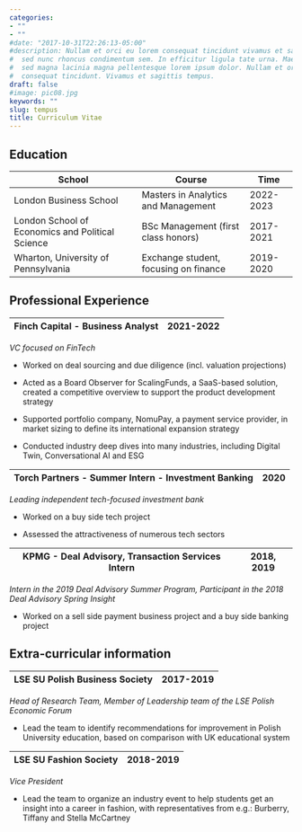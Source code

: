 ```yaml
---
categories:
- ""
- ""
#date: "2017-10-31T22:26:13-05:00"
#description: Nullam et orci eu lorem consequat tincidunt vivamus et sagittis magna
#  sed nunc rhoncus condimentum sem. In efficitur ligula tate urna. Maecenas massa
#  sed magna lacinia magna pellentesque lorem ipsum dolor. Nullam et orci eu lorem
#  consequat tincidunt. Vivamus et sagittis tempus.
draft: false
#image: pic08.jpg
keywords: ""
slug: tempus
title: Curriculum Vitae
---
```


## Education

| School                                           | Course                                | Time      |
|----------------------------|-------------------------|-------------------|
| London Business School                           | Masters in Analytics and Management   | 2022-2023 |
| London School of Economics and Political Science | BSc Management (first class honors)   | 2017-2021 |
| Wharton, University of Pennsylvania              | Exchange student, focusing on finance | 2019-2020 |

## Professional Experience

| **Finch Capital** - Business Analyst | 2021-2022 |
|--------------------------------------|-----------|

*VC focused on FinTech*

-   Worked on deal sourcing and due diligence (incl. valuation projections)

-   Acted as a Board Observer for ScalingFunds, a SaaS-based solution, created a competitive overview to support the product development strategy

-   Supported portfolio company, NomuPay, a payment service provider, in market sizing to define its international expansion strategy

-   Conducted industry deep dives into many industries, including Digital Twin, Conversational AI and ESG

| Torch Partners - Summer Intern - Investment Banking | 2020 |
|-----------------------------------------------------|------|

*Leading independent tech-focused investment bank*

-   Worked on a buy side tech project

-   Assessed the attractiveness of numerous tech sectors

| KPMG - Deal Advisory, Transaction Services Intern | 2018, 2019 |
|---------------------------------------------------|------------|

*Intern in the 2019 Deal Advisory Summer Program, Participant
in the 2018 Deal Advisory Spring Insight*

-   Worked on a sell side payment business project and a buy side banking project

## Extra-curricular information

| LSE SU Polish Business Society | 2017-2019 |
|--------------------------------|-----------|

*Head of Research Team, Member of Leadership team of the LSE Polish Economic Forum*

-   Lead the team to identify recommendations for improvement in Polish University education, based on comparison with UK educational system

| LSE SU Fashion Society | 2018-2019 |
|------------------------|-----------|

*Vice President*

-   Lead the team to organize an industry event to help students get an insight into a career in fashion, with representatives from e.g.: Burberry, Tiffany and Stella McCartney
